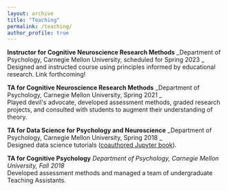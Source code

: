 ```yaml
---
layout: archive
title: "Teaching"
permalink: /teaching/
author_profile: true
---
```


<b>Instructor for Cognitive Neuroscience Research Methods</b> _Department of Psychology, Carnegie Mellon University, scheduled for Spring 2023 _
<br>Designed and instructed course using principles informed by educational research. Link forthcoming!
<br>

<b>TA for Cognitive Neuroscience Research Methods</b> _Department of Psychology, Carnegie Mellon University, Spring 2021 _
<br>Played devil's advocate, developed assessment methods, graded research projects, and consulted with students to augment their understanding of theory. 
<br>

<b>TA for Data Science for Psychology and Neuroscience</b> _Department of Psychology, Carnegie Mellon University, Spring 2018 _
<br>Designed data science tutorials ([coauthored Jupyter book](https://coaxlab.github.io/Data-Explorations/intro.html)). 
<br>

<b>TA for Cognitive Psychology</b> _Department of Psychology, Carnegie Mellon University, Fall 2018_
<br>Developed assessment methods and managed a team of undergraduate Teaching Assistants.
